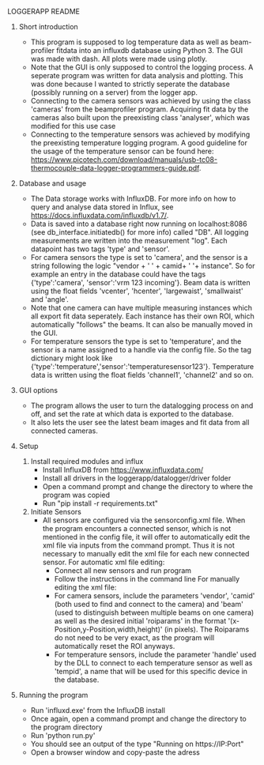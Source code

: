 LOGGERAPP README

1. Short introduction

    - This program is supposed to log temperature data as well as beam-profiler  fitdata into an influxdb database using Python 3. The GUI was made with dash. All plots were made using plotly.
    - Note that the GUI is only supposed to control the logging process. A seperate program was written for data analysis and plotting. This was done because I wanted to strictly seperate the database (possibly running on a server) from the logger app.
    - Connecting to the camera sensors was achieved by using the class 'cameras' from the beamprofiler program. Acquiring fit data by the cameras also built upon the preexisting class 'analyser', which was modified for this use case
    - Connecting to the temperature sensors was achieved by modifying the preexisting temperature logging program. A good guideline for the usage of the temperature sensor can be found here: https://www.picotech.com/download/manuals/usb-tc08-thermocouple-data-logger-programmers-guide.pdf.
    
    

2. Database and usage

    - The Data storage works with InfluxDB. For more info on how to query and analyse data stored in Influx, see https://docs.influxdata.com/influxdb/v1.7/.
    - Data is saved into a database right now running on localhost:8086 (see db_interface.initiatedb() for more info) called "DB". All logging measurements are written into the measurement "log". Each datapoint has two tags 'type' and 'sensor'.
    - For camera sensors the type is set to 'camera', and the sensor is a string following the logic "vendor + ' ' + camid+ ' '+ instance". So for example an entry in the database could have the tags {'type':'camera', 'sensor':'vrm 123 incoming'}. Beam data is written using the float fields 'vcenter', 'hcenter', 'largewaist', 'smallwaist' and 'angle'.
    - Note that one camera can have multiple measuring instances which all export fit data seperately. Each instance has their own ROI, which automatically "follows" the beams. It can also be manually moved in the GUI.
    - For temperature sensors the type is set to 'temperature', and the sensor is a name assigned to a handle via the config file. So the tag dictionary might look like {'type':'temperature','sensor':'temperaturesensor123'}. Temperature data is written using the float fields 'channel1', 'channel2' and so on.


3. GUI options

    - The program allows the user to turn the datalogging process on and off, and set the rate at which data is exported to the database.
    - It also lets the user see the latest beam images and fit data from all connected cameras.

    


4. Setup
    1. Install required modules and influx
        - Install InfluxDB from https://www.influxdata.com/
        - Install all drivers in the loggerapp/datalogger/driver folder
        - Open a command prompt and change the directory to where the program was copied
        - Run "pip install -r requirements.txt"
    2. Initiate Sensors
        - All sensors are configured via the sensorconfig.xml file. When the program encounters a connected sensor, which is not mentioned in the config file, it will offer to automatically edit the xml file via inputs from the command prompt. Thus it is not necessary to manually edit the xml file for each new connected sensor.
        For automatic xml file editing:
            - Connect all new sensors and run program
            - Follow the instructions in the command line
        For manually editing the xml file:
            - For camera sensors, include the parameters 'vendor', 'camid' (both used to find and connect to the camera) and 'beam' (used to distinguish between multiple beams on one camera) as well as the desired initial 'roiparams' in the format '(x-Position,y-Position,width,height)' (in pixels). The Roiparams do not need to be very exact, as the program will automatically reset the ROI anyways.
            - For temperature sensors, include the parameter 'handle' used by the DLL to connect to each temperature sensor as well as 'tempid', a name that will be used for this specific device in the database.

    
    
    
5. Running the program
    - Run 'influxd.exe' from the InfluxDB install
    - Once again, open a command prompt and change the directory to the program directory
    - Run 'python run.py' 
    - You should see an output of the type "Running on https://IP:Port"
    - Open a browser window and copy-paste the adress
 

 
